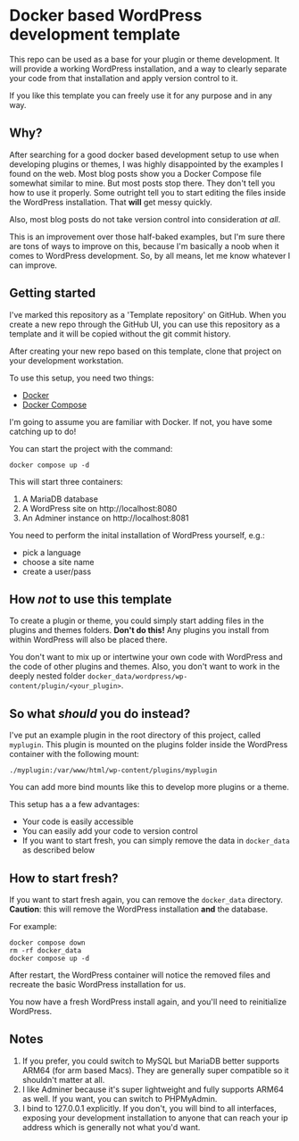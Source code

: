 # Docker based WordPress development template

This repo can be used as a base for your plugin or theme development. It will provide a working WordPress installation, and a way
to clearly separate your code from that installation and apply version control to it.

If you like this template you can freely use it for any purpose and in any way.

## Why?

After searching for a good docker based development setup to use when developing plugins or themes, I was highly disappointed
by the examples I found on the web.
Most blog posts show you a Docker Compose file somewhat similar to mine. But most posts stop there. They don't tell you how to
use it properly. Some outright tell you to start editing the files inside the WordPress installation. That **will** get messy quickly.

Also, most blog posts do not take version control into consideration _at all_.

This is an improvement over those half-baked examples, but I'm sure there are tons of ways to improve on this, because I'm basically
a noob when it comes to WordPress development. So, by all means, let me know whatever I can improve.

## Getting started

I've marked this repository as a 'Template repository' on GitHub. When you create a new repo through the GitHub UI, you can use this
repository as a template and it will be copied without the git commit history.

After creating your new repo based on this template, clone that project on your development workstation.

To use this setup, you need two things:

- [Docker](https://docs.docker.com/get-docker/)
- [Docker Compose](https://docs.docker.com/compose/)

I'm going to assume you are familiar with Docker. If not, you have some catching up to do!

You can start the project with the command:

```shell
docker compose up -d
```

This will start three containers:

1. A MariaDB database
2. A WordPress site on http://localhost:8080
3. An Adminer instance on http://localhost:8081

You need to perform the inital installation of WordPress yourself, e.g.:

- pick a language
- choose a site name
- create a user/pass

## How _not_ to use this template

To create a plugin or theme, you could simply start adding files in the
plugins and themes folders. **Don't do this!** Any plugins you install from within WordPress will also be placed there.

You don't want to mix up or intertwine your own code with WordPress and the code of other plugins and themes. Also, you don't want to work in the deeply nested folder `docker_data/wordpress/wp-content/plugin/<your_plugin>`.

## So what _should_ you do instead?

I've put an example plugin in the root directory of this project, called `myplugin`. This plugin is mounted on the plugins folder inside the WordPress container with the following mount:

```plaintext
./myplugin:/var/www/html/wp-content/plugins/myplugin
```

You can add more bind mounts like this to develop more plugins or a theme.

This setup has a a few advantages:

- Your code is easily accessible
- You can easily add your code to version control
- If you want to start fresh, you can simply remove the data in `docker_data` as described below

## How to start fresh?

If you want to start fresh again, you can remove the `docker_data` directory. **Caution**: this will remove the WordPress installation **and** the database.

For example:

```shell
docker compose down
rm -rf docker_data
docker compose up -d
```

After restart, the WordPress container will notice the removed files and recreate the basic WordPress installation for us.

You now have a fresh WordPress install again, and you'll need to reinitialize WordPress.

## Notes

1. If you prefer, you could switch to MySQL but MariaDB better supports ARM64 (for arm based Macs). They are generally super compatible so it shouldn't matter at all.
2. I like Adminer because it's super lightweight and fully supports ARM64 as well. If you want, you can switch to PHPMyAdmin.
3. I bind to 127.0.0.1 explicitly. If you don't, you will bind to all interfaces, exposing your development installation to anyone that can reach your ip address which is generally not what you'd want.
